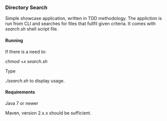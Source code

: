 ### Directory Search
Simple showcase application, written in TDD methodology. The appliction is run from CLI and searches for files that fullfil given criteria. 
It comes with _search.sh_ shell script file. 

#### Running

If there is a need to:

_chmod +x search.sh_

Type

_./search.sh_ to display usage.

#### Requirements

Java 7 or newer

Maven, version 2.x.x should be sufficient.
